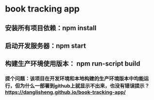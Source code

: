 # book tracking app
## 安装所有项目依赖：npm  install
## 启动开发服务器：npm start
## 构建生产环境使用版本： npm run-script build

### 提个问题：该项目在开发环境和本地构建的生产环境版本中均能运行，但为什么一部署到github上就显示不出来，也没有错误提示？https://danglisheng.github.io/book-tracking-app/
